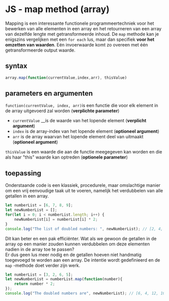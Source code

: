 # JS - map method \(array\)

Mapping is een interessante functionele programmeertechniek voor het bewerken van alle elementen in een array en het retourneren van een array van dezelfde lengte met getransformeerde inhoud. De `map` methode kan je enigszins vergelijken met een `for each` lus, maar dan specifiek **voor het omzetten van waarden**. Eén invoerwaarde komt zo overeen met één getransformeerde output waarde.

## syntax

```javascript
array.map(function(currentValue,index,arr), thisValue)
```

## parameters en argumenten

`function(currentValue, index, arr)`is een functie die voor elk element in de array uitgevoerd zal worden \(**verplichte parameter**\)

* `currentValue` __is de waarde van het lopende element \(**verplicht argument**\)
* `index` is de array-index van het lopende element \(**optioneel argument**\)
* `arr` is de array waarvan het lopende element deel van uitmaakt \(**optioneel argument**\)

`thisValue` is een waarde die aan de functie meegegeven kan worden en die als haar "this" waarde kan optreden \(**optionele parameter**\)

## toepassing

Onderstaande code is een klassiek, procedurele, maar omslachtige manier om een vrij eenvoudige taak uit te voeren, namelijk het verdubbelen van alle getallen in een array.

```javascript
let numberList = [6, 7, 8, 9];
let newNumberList = [];
for(let i = 0; i < numberList.length; i++) {
    newNumberList[i] = numberList[i] * 2;
}
console.log("The list of doubled numbers: ", newNumberList); // [2, 4, 6, 8]
```

Dit kan beter en een pak efficiënter. Wat als we gewoon de getallen in de array op een manier zouden kunnen verdubbelen om deze elementen nadien in de array toe te passen?   
Er dus geen lus meer nodig en de getallen hoeven niet handmatig toegevoegd te worden aan een array. De  intentie wordt gedefinieerd en de `map` -methode doet verder zijn werk.

```javascript
let numberList = [3, 2, 6, 5];
let newNumberList = numberList.map(function(number){
    return number * 2;
});
console.log("The doubled numbers are", newNumberList); // [6, 4, 12, 10]
```



